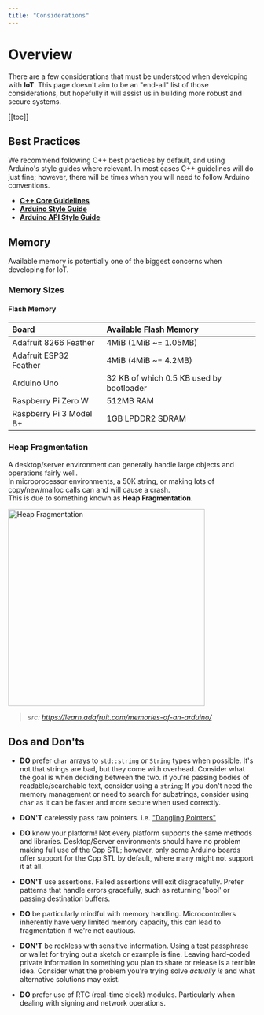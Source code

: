 ```yaml
---
title: "Considerations"
---
```


# Overview

There are a few considerations that must be understood when developing with **IoT**.
This page doesn't aim to be an "end-all" list of those considerations, but hopefully it will assist us in building more robust and secure systems.

[[toc]]

## Best Practices

We recommend following C++ best practices by default, and using Arduino's style guides where relevant.
In most cases C++ guidelines will do just fine; however, there will be times when you will need to follow Arduino conventions.

- [**C++ Core Guidelines**](https://isocpp.github.io/CppCoreGuidelines/CppCoreGuidelines)
- [**Arduino Style Guide**](https://www.arduino.cc/en/Reference/StyleGuide)
- [**Arduino API Style Guide**](https://www.arduino.cc/en/Reference/APIStyleGuide)

## Memory

Available memory is potentially one of the biggest concerns when developing for IoT.

### Memory Sizes

#### Flash Memory

| Board | Available Flash Memory |
| :- | :-- |
| Adafruit 8266 Feather | 4MiB (1MiB ~= 1.05MB) |
|Adafruit ESP32 Feather | 4MiB (4MiB ~= 4.2MB) |
| Arduino Uno | 32 KB of which 0.5 KB used by bootloader |
| Raspberry Pi Zero W | 512MB RAM |
| Raspberry Pi 3 Model B+ | 1GB LPDDR2 SDRAM |

### Heap Fragmentation

A desktop/server environment can generally handle large objects and operations fairly well.  
In microprocessor environments, a 50K string, or making lots of copy/new/malloc calls can and will cause a crash.  
This is due to something known as **Heap Fragmentation**.

<p align="left">
    <img src="https://cdn-learn.adafruit.com/assets/assets/000/010/296/original/learn_arduino_Stack_Operation.gif" width="400" alt="Heap Fragmentation">
</p>

> _src: https://learn.adafruit.com/memories-of-an-arduino/_


## Dos and Don'ts

- **DO** prefer `char` arrays to `std::string` or `String` types when possible. It's not that strings are bad, but they come with overhead. Consider what the goal is when deciding between the two. if you're passing bodies of readable/searchable text, consider using a `string`; If you don't need the memory management or need to search for substrings, consider using `char` as it can be faster and more secure when used correctly.

- **DON'T** carelessly pass raw pointers. i.e. ["Dangling Pointers"](https://en.wikipedia.org/wiki/Dangling_pointer)

- **DO** know your platform! Not every platform supports the same methods and libraries. Desktop/Server environments should have no problem making full use of the Cpp STL; however, only some Arduino boards offer support for the Cpp STL by default, where many might not support it at all.

- **DON'T** use assertions. Failed assertions will exit disgracefully. Prefer patterns that handle errors gracefully, such as returning 'bool' or passing destination buffers.

- **DO** be particularly mindful with memory handling. Microcontrollers inherently have very limited memory capacity, this can lead to fragmentation if we're not cautious.

- **DON'T** be reckless with sensitive information. Using a test passphrase or wallet for trying out a sketch or example is fine. Leaving hard-coded private information in something you plan to share or release is a terrible idea. Consider what the problem you're trying solve _actually is_ and what alternative solutions may exist.

- **DO** prefer use of RTC (real-time clock) modules. Particularly when dealing with signing and network operations.
